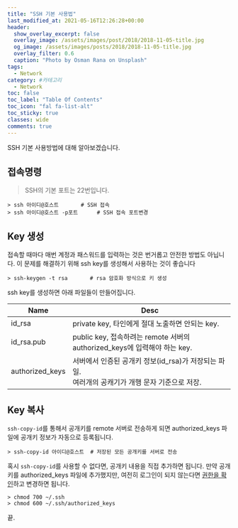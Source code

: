 ```yaml
---
title: "SSH 기본 사용법"
last_modified_at: 2021-05-16T12:26:28+00:00
header:
  show_overlay_excerpt: false
  overlay_image: /assets/images/post/2018/2018-11-05-title.jpg
  og_image: /assets/images/posts/2018/2018-11-05-title.jpg
  overlay_filter: 0.6
  caption: "Photo by Osman Rana on Unsplash"
tags:
  - Network
category: #카테고리
  - Network
toc: false
toc_label: "Table Of Contents"
toc_icon: "fal fa-list-alt"
toc_sticky: true
classes: wide
comments: true
---
```





SSH 기본 사용방법에 대해 알아보겠습니다.
  
##  접속명령  
  
> SSH의 기본 포트는 22번입니다.  
   
```  
> ssh 아이디@호스트  		# SSH 접속  
> ssh 아이디@호스트 -p포트    	# SSH 접속 포트변경  
```  
## Key 생성  
  
접속할 때마다 매번 계정과 패스워드를 입력하는 것은 번거롭고 안전한 방법도 아닙니다. 이 문제를 해결하기 위해 ssh key를 생성해서 사용하는 것이 좋습니다  
  
```  
> ssh-keygen -t rsa       # rsa 암호화 방식으로 키 생성  
```  
  
ssh key를 생성하면 아래 파일들이 만들어집니다.
  
| Name     | Desc                |  
| ---------- | ------------------------------------------------------------ |  
| id_rsa     | private key, 타인에게 절대 노출하면 안되는 key.                |  
| id_rsa.pub | public key, 접속하려는 remote 서버의 authorized_keys에 입력해야 하는 key. |  
| authorized_keys | 서버에서 인증된 공개키 정보(id_rsa)가 저장되는 파일. <br />여러개의 공캐기가 개행 문자 기준으로 저장. |  
  
## Key 복사

`ssh-copy-id`를 통해서 공개키를 remote 서버로 전송하게 되면 authorized_keys 파일에 공개키 정보가 자동으로 등록됩니다.
  
```  
> ssh-copy-id 아이디@호스트  # 저장된 모든 공개키를 서버로 전송  
```  
  
혹시  `ssh-copy-id`를 사용할 수 없다면, 공개키 내용을 직접 추가하면 됩니다. 만약 공개키를 authorized_keys 파일에 추가했지만, 여전히 로그인이 되지 않는다면 [권한을 확인](https://stackoverflow.com/questions/6377009/adding-public-key-to-ssh-authorized-keys-does-not-log-me-in-automatically)하고 변경하면 됩니다.
  
```
> chmod 700 ~/.ssh  
> chmod 600 ~/.ssh/authorized_keys  
```

끝.
